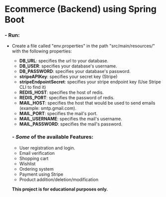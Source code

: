# Ecommerce (Backend) using Spring Boot
### - Run:
- Create a file called "env.properties" in the path "src/main/resources/" with the following properties:
    - **DB_URL**: specifies the url to your database.
    - **DB_USER**: specifies your database's username.
    - **DB_PASSWORD**: specifies your database's password.
    - **stripeAPIKey**: specifies your secret key (Stripe)
    - **stripeEndpointSecret**: specifies your stripe endpoint key (Use Stripe CLI to find it)
    - **REDIS_HOST**: specifies the host of redis.
    - **REDIS_PORT**: specifies the password of redis.
    - **MAIL_HOST**: specifies the host that would be used to send emails (example: smtp.gmail.com).
    - **MAIL_PORT**: specifies the mail's port.
    - **MAIL_USERNAME**: specifies the mail's username.
    - **MAIL_PASSWORD**: specifies the mail's password.
   
   
   ### - ***Some*** of the available Features:
   - User registration and login.
   - Email verification
   - Shopping cart
   - Wishlist
   - Ordering system
   - Payment using Stripe
   - Product addition/deletion/modification
   
   **This project is for educational purposes only.**
